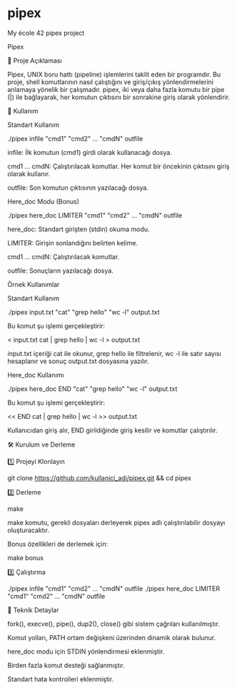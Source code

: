 # pipex
My école 42 pipex project

Pipex

📌 Proje Açıklaması

Pipex, UNIX boru hattı (pipeline) işlemlerini taklit eden bir programdır. Bu proje, shell komutlarının nasıl çalıştığını ve giriş/çıkış yönlendirmelerini anlamaya yönelik bir çalışmadır. pipex, iki veya daha fazla komutu bir pipe (|) ile bağlayarak, her komutun çıktısını bir sonrakine giriş olarak yönlendirir.

🚀 Kullanım

Standart Kullanım

./pipex infile "cmd1" "cmd2" ... "cmdN" outfile

infile: İlk komutun (cmd1) girdi olarak kullanacağı dosya.

cmd1 ... cmdN: Çalıştırılacak komutlar. Her komut bir öncekinin çıktısını giriş olarak kullanır.

outfile: Son komutun çıktısının yazılacağı dosya.

Here_doc Modu (Bonus)

./pipex here_doc LIMITER "cmd1" "cmd2" ... "cmdN" outfile

here_doc: Standart girişten (stdin) okuma modu.

LIMITER: Girişin sonlandığını belirten kelime.

cmd1 ... cmdN: Çalıştırılacak komutlar.

outfile: Sonuçların yazılacağı dosya.

Örnek Kullanımlar

Standart Kullanım

./pipex input.txt "cat" "grep hello" "wc -l" output.txt

Bu komut şu işlemi gerçekleştirir:

< input.txt cat | grep hello | wc -l > output.txt

input.txt içeriği cat ile okunur, grep hello ile filtrelenir, wc -l ile satır sayısı hesaplanır ve sonuç output.txt dosyasına yazılır.

Here_doc Kullanımı

./pipex here_doc END "cat" "grep hello" "wc -l" output.txt

Bu komut şu işlemi gerçekleştirir:

<< END cat | grep hello | wc -l >> output.txt

Kullanıcıdan giriş alır, END girildiğinde giriş kesilir ve komutlar çalıştırılır.

🛠 Kurulum ve Derleme

1️⃣ Projeyi Klonlayın

git clone https://github.com/kullanici_adi/pipex.git && cd pipex

2️⃣ Derleme

make

make komutu, gerekli dosyaları derleyerek pipex adlı çalıştırılabilir dosyayı oluşturacaktır.

Bonus özellikleri de derlemek için:

make bonus

3️⃣ Çalıştırma

./pipex infile "cmd1" "cmd2" ... "cmdN" outfile
./pipex here_doc LIMITER "cmd1" "cmd2" ... "cmdN" outfile

🔧 Teknik Detaylar

fork(), execve(), pipe(), dup2(), close() gibi sistem çağrıları kullanılmıştır.

Komut yolları, PATH ortam değişkeni üzerinden dinamik olarak bulunur.

here_doc modu için STDIN yönlendirmesi eklenmiştir.

Birden fazla komut desteği sağlanmıştır.

Standart hata kontrolleri eklenmiştir.
